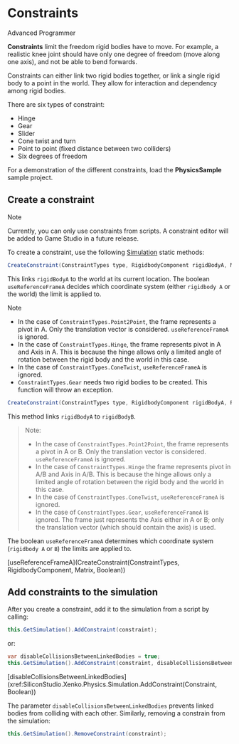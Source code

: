 # Constraints

<div class="doc-incomplete"/>

<span class="label label-doc-level">Advanced</span>
<span class="label label-doc-audience">Programmer</span>

**Constraints** limit the freedom rigid bodies have to move. For example, a realistic knee joint should have only one degree of freedom (move along one axis), and not be able to bend forwards.

Constraints can either link two rigid bodies together, or link a single rigid body to a point in the world. They allow for interaction and dependency among rigid bodies. 

There are six types of constraint:

* Hinge
* Gear
* Slider
* Cone twist and turn
* Point to point (fixed distance between two colliders)
* Six degrees of freedom

For a demonstration of the different constraints, load the **PhysicsSample** sample project.

## Create a constraint

> [!Note]
> Currently, you can only use constraints from scripts. A constraint editor will be added to Game Studio in a future release.

To create a constraint, use the following [Simulation](xref:SiliconStudio.Xenko.Physics.Simulation) static methods:

```cs
CreateConstraint(ConstraintTypes type, RigidbodyComponent rigidBodyA, Matrix frameA, bool useReferenceFrameA);
```

This links `rigidBodyA` to the world at its current location. The boolean `useReferenceFrameA` decides which coordinate system (either `rigidbody A` or the world) the limit is applied to.

> [!Note]
> * In the case of `ConstraintTypes.Point2Point`, the frame represents a pivot in A. Only the translation vector is considered. `useReferenceFrameA` is ignored.
> * In the case of `ConstraintTypes.Hinge`, the frame represents pivot in A and Axis in A. This is because the hinge allows only a limited angle of rotation between the rigid body and the world in this case.
> * In the case of `ConstraintTypes.ConeTwist`, `useReferenceFrameA` is ignored.
> * `ConstraintTypes.Gear` needs two rigid bodies to be created. This function will throw an exception.

```cs
CreateConstraint(ConstraintTypes type, RigidbodyComponent rigidBodyA, RigidbodyComponent rigidBodyB, Matrix frameA, Matrix frameB, bool useReferenceFrameA)
```

This method links ``rigidBodyA`` to ``rigidBodyB``.

> Note:
> * In the case of `ConstraintTypes.Point2Point`, the frame represents a pivot in A or B. Only the translation vector is considered. `useReferenceFrameA` is ignored.
> * In the case of `ConstraintTypes.Hinge` the frame represents pivot in A/B and Axis in A/B. This is because the hinge allows only a limited angle of rotation between the rigid body and the world in this case.
> * In the case of `ConstraintTypes.ConeTwist`, `useReferenceFrameA` is ignored.
> * In the case of `ConstraintTypes.Gear`, `useReferenceFrameA` is ignored. The frame just represents the Axis either in A or B; only the translation vector (which should contain the axis) is used.

The boolean `useReferenceFrameA` determines which coordinate system (`rigidbody A` or `B`) the limits are applied to.



[useReferenceFrameA](CreateConstraint\(ConstraintTypes, RigidbodyComponent, Matrix, Boolean\))

## Add constraints to the simulation

After you create a constraint, add it to the simulation from a script by calling:

```cs
this.GetSimulation().AddConstraint(constraint);
```
or:
```cs
var disableCollisionsBetweenLinkedBodies = true;
this.GetSimulation().AddConstraint(constraint, disableCollisionsBetweenLinkedBodies);
```

[disableCollisionsBetweenLinkedBodies](xref:SiliconStudio.Xenko.Physics.Simulation.AddConstraint\(Constraint, Boolean\))

The parameter `disableCollisionsBetweenLinkedBodies` prevents linked bodies from colliding with each other.
Similarly, removing a constrain from the simulation:

```cs
this.GetSimulation().RemoveConstraint(constraint);
```